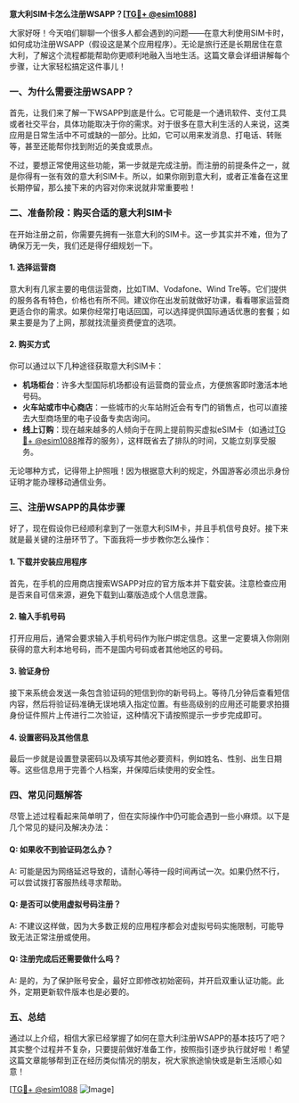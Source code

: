**意大利SIM卡怎么注册WSAPP？[[TG💪+ @esim1088](https://t.me/s/esim1088)]**

大家好呀！今天咱们聊聊一个很多人都会遇到的问题——在意大利使用SIM卡时，如何成功注册WSAPP（假设这是某个应用程序）。无论是旅行还是长期居住在意大利，了解这个流程都能帮助你更顺利地融入当地生活。这篇文章会详细讲解每个步骤，让大家轻松搞定这件事儿！

### 一、为什么需要注册WSAPP？

首先，让我们来了解一下WSAPP到底是什么。它可能是一个通讯软件、支付工具或者社交平台，具体功能取决于你的需求。对于很多在意大利生活的人来说，这类应用是日常生活中不可或缺的一部分。比如，它可以用来发消息、打电话、转账等，甚至还能帮你找到附近的美食或景点。

不过，要想正常使用这些功能，第一步就是完成注册。而注册的前提条件之一，就是你得有一张有效的意大利SIM卡。所以，如果你刚到意大利，或者正准备在这里长期停留，那么接下来的内容对你来说就非常重要啦！

### 二、准备阶段：购买合适的意大利SIM卡

在开始注册之前，你需要先拥有一张意大利的SIM卡。这一步其实并不难，但为了确保万无一失，我们还是得仔细规划一下。

#### 1. 选择运营商

意大利有几家主要的电信运营商，比如TIM、Vodafone、Wind Tre等。它们提供的服务各有特色，价格也有所不同。建议你在出发前就做好功课，看看哪家运营商更适合你的需求。如果你经常打电话回国，可以选择提供国际通话优惠的套餐；如果主要是为了上网，那就找流量资费便宜的选项。

#### 2. 购买方式

你可以通过以下几种途径获取意大利SIM卡：
- **机场柜台**：许多大型国际机场都设有运营商的营业点，方便旅客即时激活本地号码。
- **火车站或市中心商店**：一些城市的火车站附近会有专门的销售点，也可以直接去大型商场里的电子设备专卖店询问。
- **线上订购**：现在越来越多的人倾向于在网上提前购买虚拟eSIM卡（如通过[TG💪+ @esim1088](https://t.me/s/esim1088)推荐的服务），这样既省去了排队的时间，又能立刻享受服务。

无论哪种方式，记得带上护照哦！因为根据意大利的规定，外国游客必须出示身份证明才能办理移动通信业务。

### 三、注册WSAPP的具体步骤

好了，现在假设你已经顺利拿到了一张意大利SIM卡，并且手机信号良好。接下来就是最关键的注册环节了。下面我将一步步教你怎么操作：

#### 1. 下载并安装应用程序

首先，在手机的应用商店搜索WSAPP对应的官方版本并下载安装。注意检查应用是否来自可信来源，避免下载到山寨版造成个人信息泄露。

#### 2. 输入手机号码

打开应用后，通常会要求输入手机号码作为账户绑定信息。这里一定要填入你刚刚获得的意大利本地号码，而不是国内号码或者其他地区的号码。

#### 3. 验证身份

接下来系统会发送一条包含验证码的短信到你的新号码上。等待几分钟后查看短信内容，然后将验证码准确无误地填入指定位置。有些高级别的应用还可能要求拍摄身份证件照片上传进行二次验证，这种情况下请按照提示一步步完成即可。

#### 4. 设置密码及其他信息

最后一步就是设置登录密码以及填写其他必要资料，例如姓名、性别、出生日期等。这些信息用于完善个人档案，并保障后续使用的安全性。

### 四、常见问题解答

尽管上述过程看起来简单明了，但在实际操作中仍可能会遇到一些小麻烦。以下是几个常见的疑问及解决办法：

#### Q: 如果收不到验证码怎么办？
A: 可能是因为网络延迟导致的，请耐心等待一段时间再试一次。如果仍然不行，可以尝试拨打客服热线寻求帮助。

#### Q: 是否可以使用虚拟号码注册？
A: 不建议这样做，因为大多数正规的应用程序都会对虚拟号码实施限制，可能导致无法正常注册或使用。

#### Q: 注册完成后还需要做什么吗？
A: 是的，为了保护账号安全，最好立即修改初始密码，并开启双重认证功能。此外，定期更新软件版本也是必要的。

### 五、总结

通过以上介绍，相信大家已经掌握了如何在意大利注册WSAPP的基本技巧了吧？其实整个过程并不复杂，只要提前做好准备工作，按照指引逐步执行就好啦！希望这篇文章能够帮到正在经历类似情况的朋友，祝大家旅途愉快或是新生活顺心如意！

[[TG💪+ @esim1088](https://t.me/s/esim1088) ![Image](https://i.postimg.cc/4NQfJmqS/Snipaste-2025-05-13-00-14-12.png)]